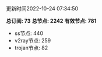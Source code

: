 更新时间2022-10-24 07:34:50

**总订阅: 73**
**总节点: 2242**
**有效节点: 781**
- ss节点: 440
- v2ray节点: 259
- trojan节点: 82
